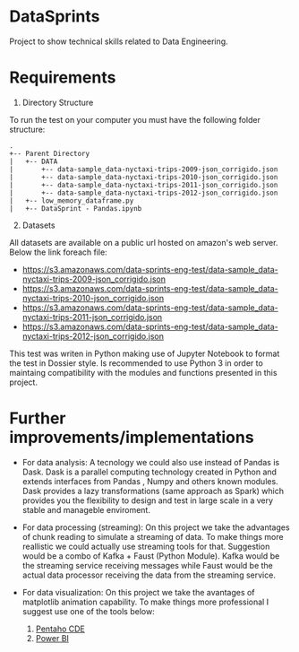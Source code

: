 # DataSprints

Project to show technical skills related to Data Engineering.

# Requirements

1. Directory Structure

To run the test on your computer you must have the following folder structure:
```
.
+-- Parent Directory
|   +-- DATA
|       +-- data-sample_data-nyctaxi-trips-2009-json_corrigido.json
|       +-- data-sample_data-nyctaxi-trips-2010-json_corrigido.json
|       +-- data-sample_data-nyctaxi-trips-2011-json_corrigido.json
|       +-- data-sample_data-nyctaxi-trips-2012-json_corrigido.json
|   +-- low_memory_dataframe.py
|   +-- DataSprint - Pandas.ipynb
```

2. Datasets

All datasets are available on a public url hosted on amazon's web server. Below the link foreach file:
- https://s3.amazonaws.com/data-sprints-eng-test/data-sample_data-nyctaxi-trips-2009-json_corrigido.json
- https://s3.amazonaws.com/data-sprints-eng-test/data-sample_data-nyctaxi-trips-2010-json_corrigido.json
- https://s3.amazonaws.com/data-sprints-eng-test/data-sample_data-nyctaxi-trips-2011-json_corrigido.json
- https://s3.amazonaws.com/data-sprints-eng-test/data-sample_data-nyctaxi-trips-2012-json_corrigido.json

This test was writen in Python making use of Jupyter Notebook to format the test in Dossier style. Is recommended to use Python 3 in order to maintaing compatibility with the modules and functions presented in this project.


# Further improvements/implementations

- For data analysis: A tecnology we could also use instead of Pandas is Dask. Dask is a parallel computing technology created in Python and extends interfaces from Pandas , Numpy and others known modules. Dask provides a lazy transformations (same approach as Spark) which provides you the flexibility to design and test in large scale in a very stable and manageble enviroment.

- For data processing (streaming): On this project we take the advantages of chunk reading to simulate a streaming of data. To make things more reallistic we could actually use streaming tools for that. Suggestion would be a combo of Kafka + Faust (Python Module). Kafka would be the streaming service receiving messages while Faust would be the actual data processor receiving the data from the streaming service.

- For data visualization: On this project we take the avantages of matplotlib animation capability. To make things more professional I suggest use one of the tools below:
  1. <a href="https://help.pentaho.com/Documentation/7.0/0R0/CTools/CDE_Dashboard_Overview">Pentaho CDE</a>
  2. <a href="https://powerbi.microsoft.com/en-us/">Power BI</a>
